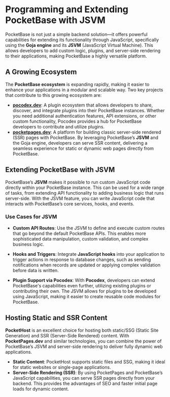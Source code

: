 # Programming and Extending PocketBase with JSVM

PocketBase is not just a simple backend solution—it offers powerful capabilities for extending its functionality through JavaScript, specifically using the **Goja engine** and its **JSVM** (JavaScript Virtual Machine). This allows developers to add custom logic, plugins, and server-side rendering to their applications, making PocketBase a highly versatile platform.

## A Growing Ecosystem

The **PocketBase ecosystem** is expanding rapidly, making it easier to enhance your applications in a modular and scalable way. Two key projects that contribute to this growing ecosystem are:

- **[pocodex.dev](https://pocodex.dev)**: A plugin ecosystem that allows developers to share, discover, and integrate plugins into their PocketBase instances. Whether you need additional authentication features, API extensions, or other custom functionality, Pocodex provides a hub for PocketBase developers to contribute and utilize plugins.
- **[pocketpages.dev](https://pocketpages.dev)**: A platform for building classic server-side rendered (SSR) pages with PocketBase. By leveraging PocketBase’s **JSVM** and the Goja engine, developers can serve SSR content, delivering a seamless experience for static or dynamic web pages directly from PocketBase.

## Extending PocketBase with JSVM

PocketBase’s **JSVM** makes it possible to run custom JavaScript code directly within your PocketBase instance. This can be used for a wide range of tasks, from extending API functionality to adding business logic that runs server-side. With the JSVM feature, you can write JavaScript code that interacts with PocketBase’s core services, hooks, and events.

### Use Cases for JSVM

- **Custom API Routes**: Use the JSVM to define and execute custom routes that go beyond the default PocketBase APIs. This enables more sophisticated data manipulation, custom validation, and complex business logic.
- **Hooks and Triggers**: Integrate **JavaScript hooks** into your application to trigger actions in response to database changes, such as sending notifications when records are updated or applying complex validation before data is written.

- **Plugin Support via Pocodex**: With **Pocodex**, developers can extend PocketBase's capabilities even further, utilizing existing plugins or contributing their own. The JSVM allows for plugins to be developed using JavaScript, making it easier to create reusable code modules for PocketBase.

## Hosting Static and SSR Content

**PocketHost** is an excellent choice for hosting both static/SSG (Static Site Generation) and SSR (Server-Side Rendered) content. With **PocketPages.dev** and similar technologies, you can combine the power of PocketBase’s JSVM and server-side rendering to deliver fully dynamic web applications.

- **Static Content**: PocketHost supports static files and SSG, making it ideal for static websites or single-page applications.
- **Server-Side Rendering (SSR)**: By using PocketPages and PocketBase’s JavaScript capabilities, you can serve SSR pages directly from your backend. This provides the advantages of SEO and faster initial page loads for dynamic content.
